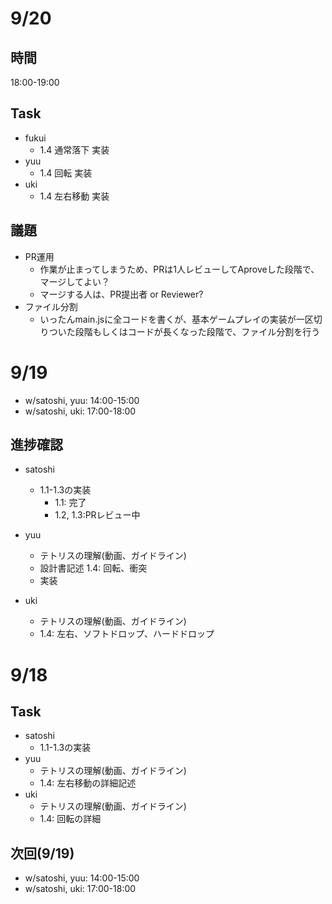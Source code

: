 # 9/20
## 時間
18:00-19:00
## Task
- fukui
  - 1.4 通常落下 実装
- yuu
  - 1.4 回転 実装
- uki
  - 1.4 左右移動 実装

## 議題
- PR運用
  - 作業が止まってしまうため、PRは1人レビューしてAproveした段階で、マージしてよい？
  - マージする人は、PR提出者 or Reviewer?
- ファイル分割
  - いったんmain.jsに全コードを書くが、基本ゲームプレイの実装が一区切りついた段階もしくはコードが長くなった段階で、ファイル分割を行う

# 9/19
- w/satoshi, yuu: 14:00-15:00
- w/satoshi, uki: 17:00-18:00

## 進捗確認
- satoshi
  - 1.1-1.3の実装
    - 1.1: 完了
    - 1.2, 1.3:PRレビュー中
- yuu
  - テトリスの理解(動画、ガイドライン)
  - 設計書記述 1.4: 回転、衝突
  - 実装

- uki
  - テトリスの理解(動画、ガイドライン)
  - 1.4: 左右、ソフトドロップ、ハードドロップ

# 9/18
## Task
- satoshi
  - 1.1-1.3の実装
- yuu
  - テトリスの理解(動画、ガイドライン)
  - 1.4: 左右移動の詳細記述
- uki
  - テトリスの理解(動画、ガイドライン)
  - 1.4: 回転の詳細

## 次回(9/19)
  - w/satoshi, yuu: 14:00-15:00
  - w/satoshi, uki: 17:00-18:00
